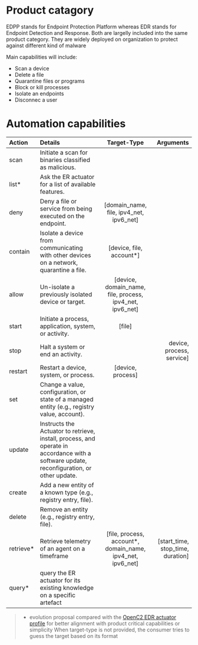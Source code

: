 # Product catagory
EDPP stands for Endpoint Protection Platform whereas EDR stands for Endpoint Detection and Response. Both are largelly included into the same product category. They are widely deployed on organization to protect against different kind of malware

Main capabilities will include:
- Scan a device
- Delete a file
- Quarantine files or programs
- Block or kill processes
- Isolate an endpoints
- Disconnec a user


# Automation capabilities

| Action              |  Details | Target-Type | Arguments |
| :------------------ | :------- | :---------: | --------: |
|	scan |	Initiate a scan for binaries classified as malicious. |||
|	list*	| Ask the ER actuator for a list of available features.|||
|	deny	| Deny a file or service from being executed on the endpoint. | [domain_name, file, ipv4_net, ipv6_net] ||
|	contain	| Isolate a device from communicating with other devices on a network, quarantine a file. | [device, file, account*]||
|	allow	| Un-isolate a previously isolated device or target.| [device, domain_name, file, process, ipv4_net, ipv6_net]||
|	start	| Initiate a process, application, system, or activity. |  [file]||
|	stop	| Halt a system or end an activity. | |device, process, service] ||
|	restart	| Restart a device, system, or process. | [device, process] ||
|	set	| Change a value, configuration, or state of a managed entity (e.g., registry value, account). |||
|	update	| Instructs the Actuator to retrieve, install, process, and operate in accordance with a software update, reconfiguration, or other update. |||
|	create	| Add a new entity of a known type (e.g., registry entry, file). |||
|	delete	| Remove an entity (e.g., registry entry, file). |||
| retrieve* | Retrieve telemetry of an agent on a timeframe | [file, process, account*, domain_name, ipv4_net, ipv6_net]|  [start_time, stop_time, duration] |
| query* | query the ER actuator for its existing knowledge on a specific artefact |||


> * evolution proposal compared with the [OpenC2 EDR actuator profile](https://github.com/oasis-tcs/openc2-ap-er/blob/working/oc2edr.md) for better alignment with product critical capabilities or simplicity
> When target-type is not provided, the consumer tries to guess the target based on its format 
